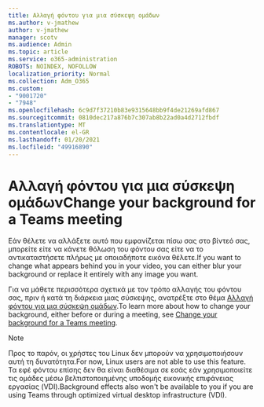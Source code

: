 ```yaml
---
title: Αλλαγή φόντου για μια σύσκεψη ομάδων
ms.author: v-jmathew
author: v-jmathew
manager: scotv
ms.audience: Admin
ms.topic: article
ms.service: o365-administration
ROBOTS: NOINDEX, NOFOLLOW
localization_priority: Normal
ms.collection: Adm_O365
ms.custom:
- "9001720"
- "7948"
ms.openlocfilehash: 6c9d7f37210b83e9315648bb9f4de21269afd867
ms.sourcegitcommit: 0810dec217a876b7c307ab8b22ad0a4d2712fbdf
ms.translationtype: MT
ms.contentlocale: el-GR
ms.lasthandoff: 01/20/2021
ms.locfileid: "49916890"
---
```

# <a name="change-your-background-for-a-teams-meeting"></a><span data-ttu-id="aaff4-102">Αλλαγή φόντου για μια σύσκεψη ομάδων</span><span class="sxs-lookup"><span data-stu-id="aaff4-102">Change your background for a Teams meeting</span></span>

<span data-ttu-id="aaff4-103">Εάν θέλετε να αλλάξετε αυτό που εμφανίζεται πίσω σας στο βίντεό σας, μπορείτε είτε να κάνετε θόλωση του φόντου σας είτε να το αντικαταστήσετε πλήρως με οποιαδήποτε εικόνα θέλετε.</span><span class="sxs-lookup"><span data-stu-id="aaff4-103">If you want to change what appears behind you in your video, you can either blur your background or replace it entirely with any image you want.</span></span>

<span data-ttu-id="aaff4-104">Για να μάθετε περισσότερα σχετικά με τον τρόπο αλλαγής του φόντου σας, πριν ή κατά τη διάρκεια μιας σύσκεψης, ανατρέξτε στο θέμα [Αλλαγή φόντου για μια σύσκεψη ομάδων](https://support.microsoft.com/office/change-your-background-for-a-teams-meeting-f77a2381-443a-499d-825e-509a140f4780).</span><span class="sxs-lookup"><span data-stu-id="aaff4-104">To learn more about how to change your background, either before or during a meeting, see [Change your background for a Teams meeting](https://support.microsoft.com/office/change-your-background-for-a-teams-meeting-f77a2381-443a-499d-825e-509a140f4780).</span></span>

> [!NOTE]
> <span data-ttu-id="aaff4-105">Προς το παρόν, οι χρήστες του Linux δεν μπορούν να χρησιμοποιήσουν αυτή τη δυνατότητα.</span><span class="sxs-lookup"><span data-stu-id="aaff4-105">For now, Linux users are not able to use this feature.</span></span> <span data-ttu-id="aaff4-106">Τα εφέ φόντου επίσης δεν θα είναι διαθέσιμα σε εσάς εάν χρησιμοποιείτε τις ομάδες μέσω βελτιστοποιημένης υποδομής εικονικής επιφάνειας εργασίας (VDI).</span><span class="sxs-lookup"><span data-stu-id="aaff4-106">Background effects also won't be available to you if you are using Teams through optimized virtual desktop infrastructure (VDI).</span></span>
